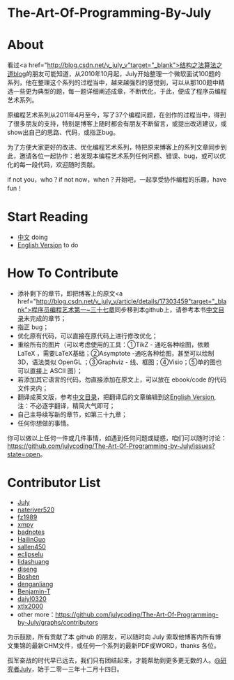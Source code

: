 The-Art-Of-Programming-By-July
=============================

# About

看过<a href="http://blog.csdn.net/v_july_v"target="_blank">结构之法算法之道blog</a>的朋友可能知道，从2010年10月起，July开始整理一个微软面试100题的系列，他在整理这个系列的过程当中，越来越强烈的感觉到，可以从那100题中精选一些更为典型的题，每一题详细阐述成章，不断优化，于此，便成了程序员编程艺术系列。

  原编程艺术系列从2011年4月至今，写了37个编程问题，在创作的过程当中，得到了很多朋友的支持，特别是博客上随时都会有朋友不断留言，或提出改进建议，或show出自己的思路、代码，或指正bug。
  
  为了方便大家更好的改进、优化编程艺术系列，特把原来博客上的系列文章同步到此，邀请各位一起协作：若发现本编程艺术系列任何问题、错误、bug，或可以优化的每一段代码，欢迎随时贡献。
  
  if not you，who？if not now，when？开始吧，一起享受协作编程的乐趣，have fun！


# Start Reading 

 * [中文](<https://github.com/nateriver520/The-Art-Of-Programming-By-July/blob/master/ebook/zh/preface.md>)    doing
 * [English Version](<https://github.com/nateriver520/The-Art-Of-Programming-By-July/blob/master/ebook/en/preface.md>)    to do


# How To Contribute
 * 添补剩下的章节，即把博客上的原文<a href="http://blog.csdn.net/v_july_v/article/details/17303459"target="_blank">程序员编程艺术第一~三十七章</a>同步移到本github上，请参考本书[中文目录](<https://github.com/nateriver520/The-Art-Of-Programming-By-July/blob/master/ebook/zh/preface.md>)未完成的章节；
 * 指正 bug；
 * 优化原有代码，可以直接在原代码上进行修改优化；
 * 重绘所有的图片（可以考虑使用的工具：①TikZ - 通吃各种绘图，依赖 LaTeX ，需要LaTeX基础；②Asymptote -通吃各种绘图，甚至可以绘制3D，语法类似 OpenGL ；③Graphviz - 线、框图；④Visio；⑤单的图也可以直接上 ASCII 图）；
 * 若添加其它语言的代码，勿直接添加在原文上，可以放在 ebook/code 的代码文件夹内；
 * 翻译成英文版，参考[中文目录](<https://github.com/nateriver520/The-Art-Of-Programming-By-July/blob/master/ebook/zh/preface.md>)，把翻译后的文章编辑到这[English Version](<https://github.com/nateriver520/The-Art-Of-Programming-By-July/blob/master/ebook/en/preface.md>),注：不必逐字翻译，精简大气即可；
 * 自己主导续写新的章节，如第三十九章；
 * 任何你想做的事情。
 
你可以做以上任何一件或几件事情，如遇到任何问题或疑惑，咱们可以随时讨论：<https://github.com/julycoding/The-Art-Of-Programming-by-July/issues?state=open>。

# Contributor List
 * [July](https://github.com/julycoding)
 * [nateriver520](https://github.com/nateriver520) 
 * [fz1989](https://github.com/fz1989)
 * [xmpy](https://github.com/xmpy)
 * [badnotes](https://github.com/badnotes)
 * [HailinGuo](https://github.com/hazirguo)
 * [sallen450](https://github.com/sallen450)
 * [eclipselu](https://github.com/eclipselu)
 * [lidashuang](https://github.com/lidashuang)
 * [diseng](https://github.com/diseng)
 * [Boshen](https://github.com/Boshen)
 * [denganliang](https://github.com/denganliang)
 * [Benjamin-T](https://github.com/Benjamin-T)
 * [daiyl0320](https://github.com/daiyl0320)
 * [xtlx2000](https://github.com/xtlx2000)
 * other more：https://github.com/julycoding/The-Art-Of-Programming-by-July/graphs/contributors


为示鼓励，所有贡献了本 github 的朋友，可以随时向 July 索取他博客内所有博文集锦的最新CHM文件，或任何一个系列的最新PDF或WORD，thanks 各位。

孤军奋战的时代早已远去，我们只有团结起来，才能帮助到更多更无数的人。<a href="http://weibo.com/julyweibo" target="_blank">@研究者July</a>，始于二零一三年十二月十四日。
